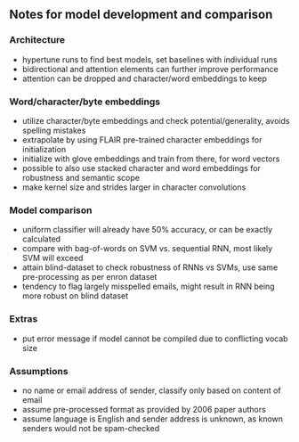 ## Notes for model development and comparison

### Architecture
* hypertune runs to find best models, set baselines with individual runs
* bidirectional and attention elements can further improve performance
* attention can be dropped and character/word embeddings to keep

### Word/character/byte embeddings
* utilize character/byte embeddings and check potential/generality, avoids spelling mistakes
* extrapolate by using FLAIR pre-trained character embeddings for initialization
* initialize with glove embeddings and train from there, for word vectors
* possible to also use stacked character and word embeddings for robustness and semantic scope
* make kernel size and strides larger in character convolutions

### Model comparison
* uniform classifier will already have 50% accuracy, or can be exactly calculated
* compare with bag-of-words on SVM vs. sequential RNN, most likely SVM will exceed
* attain blind-dataset to check robustness of RNNs vs SVMs, use same pre-processing as per enron dataset
* tendency to flag largely misspelled emails, might result in RNN being more robust on blind dataset

### Extras
* put error message if model cannot be compiled due to conflicting vocab size

### Assumptions
* no name or email address of sender, classify only based on content of email
* assume pre-processed format as provided by 2006 paper authors
* assume language is English and sender address is unknown, as known senders would not be spam-checked
